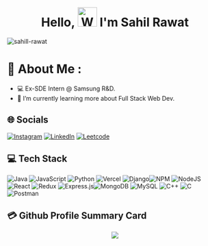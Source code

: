 <h1 align="center"> Hello, <img src="https://raw.githubusercontent.com/nixin72/nixin72/master/wave.gif" 
         alt="Waving hand animated gif"
         height="45"
         width="45" /> I'm Sahil Rawat</h1>

<p align="left"> <img src="https://komarev.com/ghpvc/?username=sahill-rawat&label=Views&color=blue&style=plastic&style=for-the-badge" alt="sahill-rawat" /> </p>

# 💫 About Me :
- 💻 Ex-SDE Intern @ Samsung R&D.
- 🌱 I’m currently learning more about Full Stack Web Dev.

## 🌐 Socials
[![Instagram](https://img.shields.io/badge/Instagram-E4405F?style=for-the-badge&logo=instagram&logoColor=white)](https://instagram.com/sahill_rawat) 
[![LinkedIn](https://img.shields.io/badge/LinkedIn-0077B5?style=for-the-badge&logo=linkedin&logoColor=white)](https://linkedin.com/in/sahill-rawat)
[![Leetcode](https://img.shields.io/badge/Leetcode-0077B5?style=for-the-badge&logo=leetcode&logoColor=white)](https://leetcode.com/kamisamaaaa)

## 💻 Tech Stack
![Java](https://img.shields.io/badge/java-%23ED8B00.svg?style=for-the-badge&logo=java&logoColor=white) ![JavaScript](https://img.shields.io/badge/javascript-%23323330.svg?style=for-the-badge&logo=javascript&logoColor=%23F7DF1E) ![Python](https://img.shields.io/badge/python-3670A0?style=for-the-badge&logo=python&logoColor=ffdd54) ![Vercel](https://img.shields.io/badge/vercel-%23000000.svg?style=for-the-badge&logo=vercel&logoColor=white) ![Django](https://img.shields.io/badge/django-%23092E20.svg?style=for-the-badge&logo=django&logoColor=white)![NPM](https://img.shields.io/badge/NPM-%23000000.svg?style=for-the-badge&logo=npm&logoColor=white) ![NodeJS](https://img.shields.io/badge/node.js-6DA55F?style=for-the-badge&logo=node.js&logoColor=white) ![React](https://img.shields.io/badge/react-%2320232a.svg?style=for-the-badge&logo=react&logoColor=%2361DAFB) ![Redux](https://img.shields.io/badge/redux-%23593d88.svg?style=for-the-badge&logo=redux&logoColor=white) ![Express.js](https://img.shields.io/badge/express.js-%23404d59.svg?style=for-the-badge&logo=express&logoColor=%2361DAFB)![MongoDB](https://img.shields.io/badge/MongoDB-%234ea94b.svg?style=for-the-badge&logo=mongodb&logoColor=white) ![MySQL](https://img.shields.io/badge/mysql-%2300f.svg?style=for-the-badge&logo=mysql&logoColor=white)
![C++](https://img.shields.io/badge/c++-%2300f.svg?style=for-the-badge&logo=c++&logoColor=white)
![C](https://img.shields.io/badge/C-%2300f.svg?style=for-the-badge&logo=C&logoColor=white)
![Postman](https://img.shields.io/badge/Postman-%2300f.svg?style=for-the-badge&logo=postman&logoColor=white)

## 💳 Github Profile Summary Card
<p align="center">
  <img src="https://github-profile-summary-cards.vercel.app/api/cards/profile-details?username=sahill-rawat&theme=vue"/>
</p>
